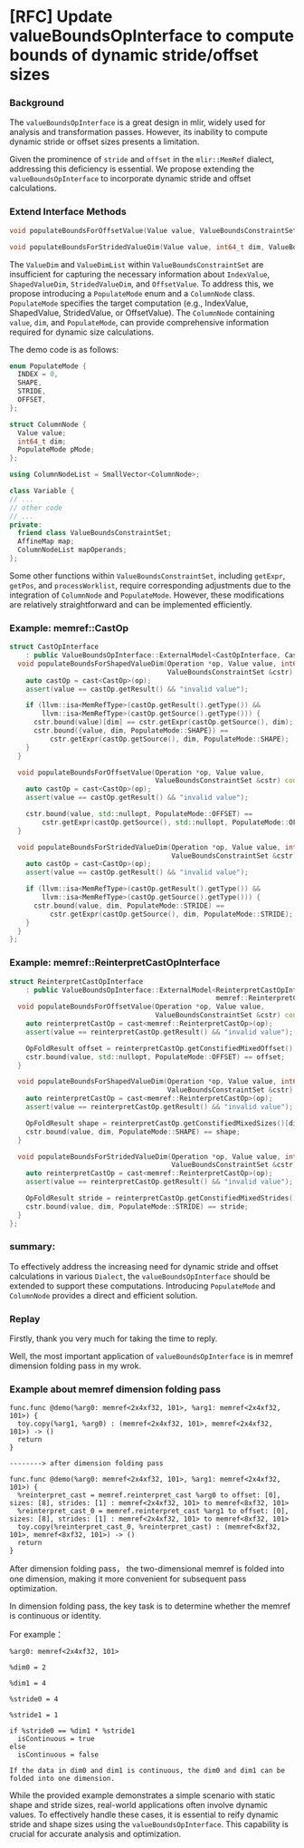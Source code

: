 # [RFC] Update valueBoundsOpInterface to compute bounds of dynamic stride/offset sizes

### Background

The `valueBoundsOpInterface` is a great design in mlir, widely used for analysis and transformation passes. However, its inability to compute dynamic stride or offset sizes presents a limitation. 

Given the prominence of `stride` and `offset` in the `mlir::MemRef` dialect, addressing this deficiency is essential. We propose extending the `valueBoundsOpInterface` to incorporate dynamic stride and offset calculations.

### Extend Interface Methods
```c++
void populateBoundsForOffsetValue(Value value, ValueBoundsConstraintSet &cstr)

void populateBoundsForStridedValueDim(Value value, int64_t dim, ValueBoundsConstraintSet &cstr)
```

The `ValueDim` and `ValueDimList` within `ValueBoundsConstraintSet` are insufficient for capturing the necessary information about `IndexValue`, `ShapedValueDim`, `StridedValueDim`, and `OffsetValue`. To address this, we propose introducing a `PopulateMode` enum and a `ColumnNode` class.  `PopulateMode` specifies the target computation (e.g., IndexValue, ShapedValue, StridedValue, or OffsetValue). The `ColumnNode` containing `value`, `dim`, and `PopulateMode`, can provide comprehensive information required for dynamic size calculations.

The demo code is as follows: 

```c++
enum PopulateMode {
  INDEX = 0,
  SHAPE,
  STRIDE,
  OFFSET,
};

struct ColumnNode {
  Value value;
  int64_t dim;
  PopulateMode pMode;
};

using ColumnNodeList = SmallVector<ColumnNode>;

class Variable {
// ...
// other code
// ...
private:
  friend class ValueBoundsConstraintSet;
  AffineMap map;
  ColumnNodeList mapOperands;
};
```

Some other functions within `ValueBoundsConstraintSet`, including `getExpr`, `getPos`, and `processWorklist`, require corresponding adjustments due to the integration of `ColumnNode` and `PopulateMode`. However, these modifications are relatively straightforward and can be implemented efficiently.

### Example: memref::CastOp
```c++
struct CastOpInterface
    : public ValueBoundsOpInterface::ExternalModel<CastOpInterface, CastOp> {
  void populateBoundsForShapedValueDim(Operation *op, Value value, int64_t dim,
                                       ValueBoundsConstraintSet &cstr) const {
    auto castOp = cast<CastOp>(op);
    assert(value == castOp.getResult() && "invalid value");

    if (llvm::isa<MemRefType>(castOp.getResult().getType()) &&
        llvm::isa<MemRefType>(castOp.getSource().getType())) {
      cstr.bound(value)[dim] == cstr.getExpr(castOp.getSource(), dim);
      cstr.bound({value, dim, PopulateMode::SHAPE}) ==
          cstr.getExpr(castOp.getSource(), dim, PopulateMode::SHAPE);
    }
  }

  void populateBoundsForOffsetValue(Operation *op, Value value,
                                    ValueBoundsConstraintSet &cstr) const {
    auto castOp = cast<CastOp>(op);
    assert(value == castOp.getResult() && "invalid value");

    cstr.bound(value, std::nullopt, PopulateMode::OFFSET) ==
        cstr.getExpr(castOp.getSource(), std::nullopt, PopulateMode::OFFSET);
  }

  void populateBoundsForStridedValueDim(Operation *op, Value value, int64_t dim,
                                        ValueBoundsConstraintSet &cstr) const {
    auto castOp = cast<CastOp>(op);
    assert(value == castOp.getResult() && "invalid value");

    if (llvm::isa<MemRefType>(castOp.getResult().getType()) &&
        llvm::isa<MemRefType>(castOp.getSource().getType())) {
      cstr.bound(value, dim, PopulateMode::STRIDE) ==
          cstr.getExpr(castOp.getSource(), dim, PopulateMode::STRIDE);
    }
  }
};
```

### Example: memref::ReinterpretCastOpInterface
```c++
struct ReinterpretCastOpInterface
    : public ValueBoundsOpInterface::ExternalModel<ReinterpretCastOpInterface,
                                                   memref::ReinterpretCastOp> {
  void populateBoundsForOffsetValue(Operation *op, Value value,
                                    ValueBoundsConstraintSet &cstr) const {
    auto reinterpretCastOp = cast<memref::ReinterpretCastOp>(op);
    assert(value == reinterpretCastOp.getResult() && "invalid value");

    OpFoldResult offset = reinterpretCastOp.getConstifiedMixedOffset();
    cstr.bound(value, std::nullopt, PopulateMode::OFFSET) == offset;
  }

  void populateBoundsForShapedValueDim(Operation *op, Value value, int64_t dim,
                                       ValueBoundsConstraintSet &cstr) const {
    auto reinterpretCastOp = cast<memref::ReinterpretCastOp>(op);
    assert(value == reinterpretCastOp.getResult() && "invalid value");

    OpFoldResult shape = reinterpretCastOp.getConstifiedMixedSizes()[dim];
    cstr.bound(value, dim, PopulateMode::SHAPE) == shape;
  }

  void populateBoundsForStridedValueDim(Operation *op, Value value, int64_t dim,
                                        ValueBoundsConstraintSet &cstr) const {
    auto reinterpretCastOp = cast<memref::ReinterpretCastOp>(op);
    assert(value == reinterpretCastOp.getResult() && "invalid value");

    OpFoldResult stride = reinterpretCastOp.getConstifiedMixedStrides()[dim];
    cstr.bound(value, dim, PopulateMode::STRIDE) == stride;
  }
};
```

### summary:
To effectively address the increasing need for dynamic stride and offset calculations in various `Dialect`, the `valueBoundsOpInterface` should be extended to support these computations. Introducing `PopulateMode` and `ColumnNode` provides a direct and efficient solution.

### Replay
Firstly, thank you very much for taking the time to reply.

Well, the most important application of `valueBoundsOpInterface` is in memref dimension folding pass in my wrok.

### Example about memref dimension folding pass
```
func.func @demo(%arg0: memref<2x4xf32, 101>, %arg1: memref<2x4xf32, 101>) {
  toy.copy(%arg1, %arg0) : (memref<2x4xf32, 101>, memref<2x4xf32, 101>) -> ()
  return
}

--------> after dimension folding pass

func.func @demo(%arg0: memref<2x4xf32, 101>, %arg1: memref<2x4xf32, 101>) {
  %reinterpret_cast = memref.reinterpret_cast %arg0 to offset: [0], sizes: [8], strides: [1] : memref<2x4xf32, 101> to memref<8xf32, 101>
  %reinterpret_cast_0 = memref.reinterpret_cast %arg1 to offset: [0], sizes: [8], strides: [1] : memref<2x4xf32, 101> to memref<8xf32, 101>
  toy.copy(%reinterpret_cast_0, %reinterpret_cast) : (memref<8xf32, 101>, memref<8xf32, 101>) -> ()
  return
}
```
After dimension folding pass， the two-dimensional memref is folded into one dimension, making it more convenient for subsequent pass optimization.

In dimension folding pass, the key task is to determine whether the memref is continuous or identity. 

For example：

```
%arg0: memref<2x4xf32, 101>

%dim0 = 2

%dim1 = 4

%stride0 = 4

%stride1 = 1

if %stride0 == %dim1 * %stride1
  isContinuous = true
else 
  isContinuous = false

If the data in dim0 and dim1 is continuous, the dim0 and dim1 can be folded into one dimension.
```
While the provided example demonstrates a simple scenario with static shape and stride sizes, real-world applications often involve dynamic values. To effectively handle these cases, it is essential to reify dynamic stride and shape sizes using the `valueBoundsOpInterface`. This capability is crucial for accurate analysis and optimization.




